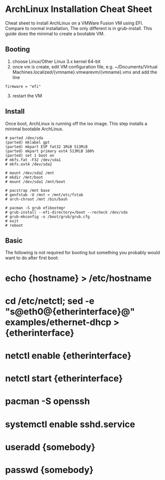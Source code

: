 # ArchLinux Installation Cheat Sheet

Cheat sheet to install ArchLinux on a VMWare Fusion VM using
EFI. Compare to normal installation, The only different is in
grub-install. This guide does the minimal to create a bootable VM.


## Booting

1. choose Linux/Other Linux 3.x kernel 64-bit
2. once vm is create, edit VM configuration file, e.g. ~/Documents/Virtual Machines.localized/{vmname}.vmwarevm/{vmname}.vmx and add the line 
```
firmware = "efi"
```
3. restart the VM

## Install

Once boot, ArchLinux is running off the iso image. This step installs a 
minimal bootable ArchLinux.

```
# parted /dev/sda
(parted) mklabel gpt
(parted) mkpart ESP fat32 1MiB 513MiB
(parted) mkpart primary ext4 513MiB 100%
(parted) set 1 boot on
# mkfs.fat -F32 /dev/sda1
# mkfs.ext4 /dev/sda2

# mount /dev/sda2 /mnt
# mkdir /mnt/boot
# mount /dev/sda1 /mnt/boot

# pacstrap /mnt base
# genfstab -U /mnt > /mnt/etc/fstab
# arch-chroot /mnt /bin/bash

# pacman -S grub efibootmgr
# grub-install --efi-directory=/boot --recheck /dev/sda
# grub-mkconfig -o /boot/grub/grub.cfg
# exit
# reboot
```



## Basic
The following is not required for booting but something you probably would want to do after first boot:

# echo {hostname} > /etc/hostname
# cd /etc/netctl; sed -e "s@eth0@{etherinterface}@" examples/ethernet-dhcp > {etherinterface}
# netctl enable {etherinterface}
# netctl start {etherinterface}
# pacman -S openssh
# systemctl enable sshd.service
# useradd {somebody}
# passwd {somebody}
